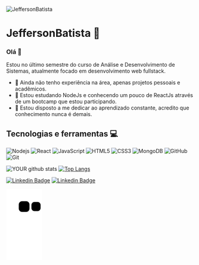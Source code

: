 <p align="left"><img src="https://komarev.com/ghpvc/?username=JeffersonBatista" alt="JeffersonBatista" /></p>

# JeffersonBatista 🚀

### Olá 👋

Estou no último semestre do curso de Análise e Desenvolvimento de Sistemas, atualmente focado em desenvolvimento web fullstack.

- 🔭 Ainda não tenho experiência na área, apenas projetos pessoais e acadêmicos.
- 🌱 Estou estudando NodeJs e conhecendo um pouco de ReactJs através de um bootcamp que estou participando.
- 🤝 Estou disposto a me dedicar ao aprendizado constante, acredito que conhecimento nunca é demais.

## Tecnologias e ferramentas 💻
![Nodejs](https://img.shields.io/badge/-Nodejs-black?style=flat-square&logo=Node.js)
![React](https://img.shields.io/badge/-React-black?style=flat-square&logo=react)
![JavaScript](https://img.shields.io/badge/-JavaScript-black?style=flat-square&logo=javascript)
![HTML5](https://img.shields.io/badge/-HTML5-E34F26?style=flat-square&logo=html5&logoColor=white)
![CSS3](https://img.shields.io/badge/-CSS3-1572B6?style=flat-square&logo=css3)
![MongoDB](https://img.shields.io/badge/-MongoDB-black?style=flat-square&logo=mongodb)
![GitHub](https://img.shields.io/badge/-GitHub-181717?style=flat-square&logo=github)
![Git](https://img.shields.io/badge/-Git-black?style=flat-square&logo=git)

![YOUR github stats](https://github-readme-stats.vercel.app/api?username=JeffersonBatista&show_icons=true&theme=dark)
[![Top Langs](https://github-readme-stats.vercel.app/api/top-langs/?username=JeffersonBatista&layout=compact&theme=dark)](https://github.com/anuraghazra/github-readme-stats)

[![Linkedin Badge](https://img.shields.io/badge/linkedin-%230077B5.svg?&style=for-the-badge&logo=linkedin&logoColor=white&link=https://www.linkedin.com/in/jefferson-sbatista/)](https://www.linkedin.com/in/jefferson-sbatista/) [![Linkedin Badge](https://img.shields.io/badge/WHATSAPP-%2325D366.svg?&style=for-the-badge&logo=whatsapp&logoColor=white&link=https://wa.me/11988885940?text=sua%20mensagem)](https://wa.me/5511988885940?text=sua%20mensagem)

![Snake animation](https://github.com/rafaballerini/rafaballerini/blob/output/github-contribution-grid-snake.svg)
